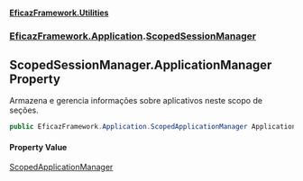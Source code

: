 #### [EficazFramework.Utilities](EficazFrameworkData.md 'EficazFramework Data')
### [EficazFramework.Application](EficazFrameworkData.md#EficazFramework.Application 'EficazFramework.Application').[ScopedSessionManager](EficazFramework.Application/ScopedSessionManager.md 'EficazFramework.Application.ScopedSessionManager')

## ScopedSessionManager.ApplicationManager Property

Armazena e gerencia informações sobre aplicativos neste scopo de seções.

```csharp
public EficazFramework.Application.ScopedApplicationManager ApplicationManager { get; }
```

#### Property Value
[ScopedApplicationManager](EficazFramework.Application/ScopedApplicationManager.md 'EficazFramework.Application.ScopedApplicationManager')